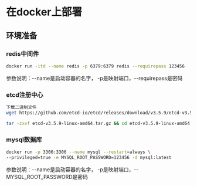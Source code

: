 # 在docker上部署

## 环境准备
### redis中间件

```bash
docker run -itd --name redis -p 6379:6379 redis --requirepass 123456
```

参数说明：--name是启动容器的名字， -p是映射端口，--requirepass是密码

### etcd注册中心

```bash
下载二进制文件
wget https://github.com/etcd-io/etcd/releases/download/v3.5.9/etcd-v3.5.9-linux-amd64.tar.gz

tar -zxvf etcd-v3.5.9-linux-amd64.tar.gz && cd etcd-v3.5.9-linux-amd64 && nohup ./etcd &
```



### mysql数据库

```bash
docker run -p 3306:3306 --name mysql --restart=always \
--privileged=true -e MYSQL_ROOT_PASSWORD=123456 -d mysql:latest
```

参数说明：--name是启动容器的名字， -p是映射端口，--MYSQL_ROOT_PASSWORD是密码
